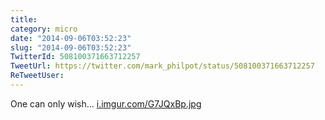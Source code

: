```yaml
---
title: 
category: micro
date: "2014-09-06T03:52:23"
slug: "2014-09-06T03:52:23"
TwitterId: 508100371663712257
TweetUrl: https://twitter.com/mark_philpot/status/508100371663712257
ReTweetUser: 
---
```


One can only wish... [i.imgur.com/G7JQxBp.jpg](http://i.imgur.com/G7JQxBp.jpg)